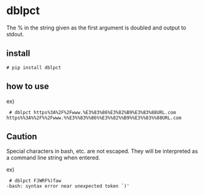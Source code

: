 # dblpct

The % in the string given as the first argument is doubled and output to stdout.

## install

```
# pip install dblpct
```


## how to use

ex)
```
 # dblpct https%3A%2F%2Fwww.%E3%83%86%E3%82%B9%E3%83%88URL.com
https%%3A%%2F%%2Fwww.%%E3%%83%%86%%E3%%82%%B9%%E3%%83%%88URL.com
```

## Caution

Special characters in bash, etc. are not escaped. They will be interpreted as a command line string when entered.

ex)
```
 # dblpct FJWRF%)faw
-bash: syntax error near unexpected token `)'
```
